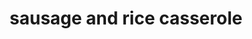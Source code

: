 ---
id: 5bc347b7ec7e8a0014a7127c
servings: 12-14
notes: '1 cup:  234 calories
 12g fat (5g saturated fat)
 38mg cholesterol
 771mg sodium
 20g carbohydrate (2g sugars
 1g fiber)
 10g protein.'
directions: 'in a large skillet
 cook the sausage
 celery
 onion and green pepper over medium heat until meat is no longer pink and vegetables are tender; drain. in a large saucepan
 bring water to a boil; add dry soup mix. reduce heat; simmer
 uncovered
 for 5 minutes or until the noodles are tender. stir in canned soup
 rice and sausage mixture; mix well.

transfer to a greased 13-in. x 9-in. baking dish. cover and bake at 350° for 40 minutes. toss bread crumbs and butter; sprinkle over rice mixture. bake
 uncovered
 for 10-15 minutes or until rice is tender. let stand for 10 minutes before serving.'
ingredients: '2 pounds johnsonville® ground mild italian sausage
4 celery ribs
 thinly sliced
1 large onion
 chopped
1 large green pepper
 chopped
4-1/2 cups water
3/4 cup dry chicken noodle soup mix
1 can (10-3/4 ounces) condensed cream of chicken soup
 undiluted
1 cup uncooked long grain rice
1/4 cup dry bread crumbs
2 tablespoons butter
 melted'
rating: 5
ease: intermediate

category: main course
href: 'https: //www.tasteofhome.com/recipes/baked-rice-with-sausage/'
totalTime: 1 hour 20 minutes
cookTime: 50 minutes
prepTime: 30 minutes
title: sausage and rice casserole
path: /sausage-and-rice-casserole
---